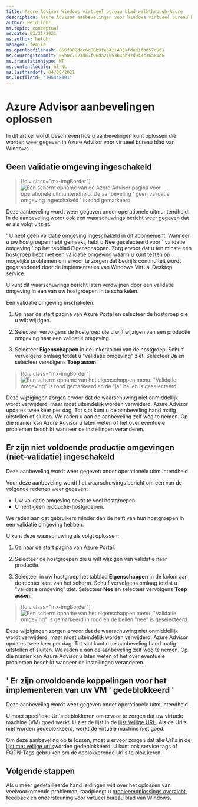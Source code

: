 ```yaml
---
title: Azure Advisor Windows virtueel bureau blad-walkthrough-Azure
description: Azure Advisor aanbevelingen voor Windows virtueel bureau blad oplossen.
author: Heidilohr
ms.topic: conceptual
ms.date: 03/31/2021
ms.author: helohr
manager: femila
ms.openlocfilehash: 666f882dec6c00b9fe5421485afded1fbd57d961
ms.sourcegitcommit: 56b0c7923d67f96da21653b4bb37d943c36a81d6
ms.translationtype: MT
ms.contentlocale: nl-NL
ms.lasthandoff: 04/06/2021
ms.locfileid: "106448301"
---
```

# <a name="how-to-resolve-azure-advisor-recommendations"></a>Azure Advisor aanbevelingen oplossen

In dit artikel wordt beschreven hoe u aanbevelingen kunt oplossen die worden weer gegeven in Azure Advisor voor virtueel bureau blad van Windows.

## <a name="no-validation-environment-enabled"></a>Geen validatie omgeving ingeschakeld

>[!div class="mx-imgBorder"]
>![Een scherm opname van de Azure Advisor pagina voor operationele uitmuntendheid. De aanbeveling ' geen validatie omgeving ingeschakeld ' is rood gemarkeerd.](media/no-validation-environment.png)

Deze aanbeveling wordt weer gegeven onder operationele uitmuntendheid. In de aanbeveling wordt ook een waarschuwings bericht weer gegeven dat er als volgt uitziet:

' U hebt geen validatie omgeving ingeschakeld in dit abonnement. Wanneer u uw hostgroepen hebt gemaakt, hebt u **Nee** geselecteerd voor ' validatie omgeving ' op het tabblad Eigenschappen. Zorg ervoor dat u ten minste één hostgroep hebt met een validatie omgeving waarin u kunt testen op mogelijke problemen om ervoor te zorgen dat bedrijfs continuïteit wordt gegarandeerd door de implementaties van Windows Virtual Desktop service.

U kunt dit waarschuwings bericht laten verdwijnen door een validatie omgeving in een van uw hostgroepen in te scha kelen.

Een validatie omgeving inschakelen:

1. Ga naar de start pagina van Azure Portal en selecteer de hostgroep die u wilt wijzigen.

2. Selecteer vervolgens de hostgroep die u wilt wijzigen van een productie omgeving naar een validatie omgeving.

3. Selecteer **Eigenschappen** in de linkerkolom van de hostgroep. Schuif vervolgens omlaag totdat u "validatie omgeving" ziet. Selecteer **Ja** en selecteer vervolgens **Toep assen**.

>[!div class="mx-imgBorder"]
>![Een scherm opname van het eigenschappen menu. "Validatie omgeving" is rood gemarkeerd en de "ja" bellen is geselecteerd.](media/validation-yes.png)

Deze wijzigingen zorgen ervoor dat de waarschuwing niet onmiddellijk wordt verwijderd, maar moet uiteindelijk worden verwijderd. Azure Advisor updates twee keer per dag. Tot slot kunt u de aanbeveling hand matig uitstellen of sluiten. We raden u aan de aanbeveling zelf weg te nemen. Op die manier kan Azure Advisor u laten weten of het over eventuele problemen beschikt wanneer de instellingen veranderen.

## <a name="not-enough-production-non-validation-environments-enabled"></a>Er zijn niet voldoende productie omgevingen (niet-validatie) ingeschakeld

Deze aanbeveling wordt weer gegeven onder operationele uitmuntendheid.

Voor deze aanbeveling wordt het waarschuwings bericht om een van de volgende redenen weer gegeven:

- Uw validatie omgeving bevat te veel hostgroepen.
- U hebt geen productie-hostgroepen.

We raden aan dat gebruikers minder dan de helft van hun hostgroepen in een validatie omgeving hebben.

U kunt deze waarschuwing als volgt oplossen:

1. Ga naar de start pagina van Azure Portal.

2. Selecteer de hostgroepen die u wilt wijzigen van validatie naar productie.

3. Selecteer in uw hostgroep het tabblad **Eigenschappen** in de kolom aan de rechter kant van het scherm. Schuif vervolgens omlaag totdat u "validatie omgeving" ziet. Selecteer **Nee** en selecteer vervolgens **Toep assen**.

>[!div class="mx-imgBorder"]
>![Een scherm opname van het eigenschappen menu. "Validatie omgeving" is gemarkeerd in rood en de bellen "nee" is geselecteerd.](media/validation-no.png)

Deze wijzigingen zorgen ervoor dat de waarschuwing niet onmiddellijk wordt verwijderd, maar moet uiteindelijk worden verwijderd. Azure Advisor updates twee keer per dag. Tot slot kunt u de aanbeveling hand matig uitstellen of sluiten. We raden u aan de aanbeveling zelf weg te nemen. Op die manier kan Azure Advisor u laten weten of het over eventuele problemen beschikt wanneer de instellingen veranderen.

## <a name="not-enough-links-are-unblocked-to-successfully-implement-your-vm"></a>' Er zijn onvoldoende koppelingen voor het implementeren van uw VM ' gedeblokkeerd '

Deze aanbeveling wordt weer gegeven onder operationele uitmuntendheid.

U moet specifieke Url's deblokkeren om ervoor te zorgen dat uw virtuele machine (VM) goed werkt. U ziet de lijst in de [lijst Veilige URL](safe-url-list.md). Als de Url's niet worden gedeblokkeerd, werkt de virtuele machine niet goed.

Om deze aanbeveling op te lossen, moet u ervoor zorgen dat alle Url's in de [lijst met veilige url's](safe-url-list.md)worden gedeblokkeerd. U kunt ook service tags of FQDN-Tags gebruiken om de deblokkerende Url's te blok keren.

## <a name="next-steps"></a>Volgende stappen

Als u meer gedetailleerde hand leidingen wilt over het oplossen van veelvoorkomende problemen, raadpleegt u [probleemoplossings overzicht, feedback en ondersteuning voor virtueel bureau blad van Windows](troubleshoot-set-up-overview.md).
